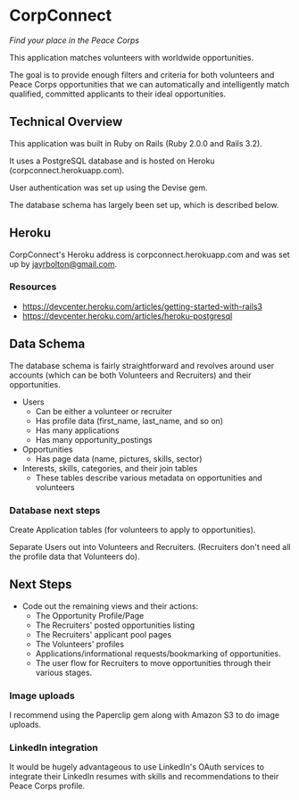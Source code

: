 
# CorpConnect

*Find your place in the Peace Corps*

This application matches volunteers with worldwide opportunities.

The goal is to provide enough filters and criteria for both volunteers and
Peace Corps opportunities that we can automatically and intelligently match
qualified, committed applicants to their ideal opportunities.

## Technical Overview

This application was built in Ruby on Rails (Ruby 2.0.0 and Rails 3.2).

It uses a PostgreSQL database and is hosted on Heroku (corpconnect.herokuapp.com).

User authentication was set up using the Devise gem.

The database schema has largely been set up, which is described below.

## Heroku

CorpConnect's Heroku address is corpconnect.herokuapp.com and was set up by jayrbolton@gmail.com.

### Resources

* https://devcenter.heroku.com/articles/getting-started-with-rails3
* https://devcenter.heroku.com/articles/heroku-postgresql

## Data Schema

The database schema is fairly straightforward and revolves around user accounts (which can be both Volunteers and Recruiters) and their opportunities.

* Users
	* Can be either a volunteer or recruiter
	* Has profile data (first_name, last_name, and so on)
	* Has many applications
	* Has many opportunity_postings
* Opportunities
	* Has page data (name, pictures, skills, sector)
* Interests, skills, categories, and their join tables
	* These tables describe various metadata on opportunities and volunteers

### Database next steps

Create Application tables (for volunteers to apply to opportunities).

Separate Users out into Volunteers and Recruiters. (Recruiters don't need all the profile data that Volunteers do).

## Next Steps

* Code out the remaining views and their actions:
	* The Opportunity Profile/Page
	* The Recruiters' posted opportunities listing
	* The Recruiters' applicant pool pages
	* The Volunteers' profiles
	* Applications/informational requests/bookmarking of opportunities.
	* The user flow for Recruiters to move opportunities through their various stages.

### Image uploads

I recommend using the Paperclip gem along with Amazon S3 to do image uploads.

### LinkedIn integration

It would be hugely advantageous to use LinkedIn's OAuth services to integrate
their LinkedIn resumes with skills and recommendations to their Peace Corps
profile.
